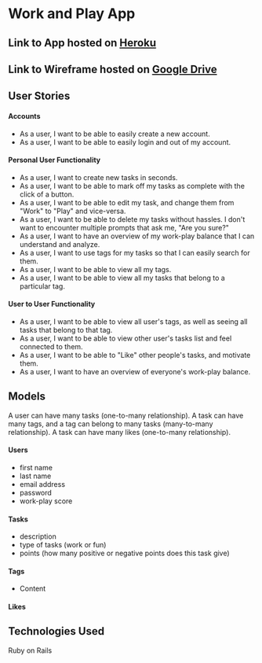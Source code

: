 # Work and Play App

## Link to App hosted on [Heroku](https://limitless-eyrie-7862.herokuapp.com/welcome)

## Link to Wireframe hosted on [Google Drive](https://drive.google.com/folderview?id=0B5c48vRzSDJWSEdOVXRmYTEydnc&usp=sharing)

## User Stories
#### Accounts
  * As a user, I want to be able to easily create a new account.
  * As a user, I want to be able to easily login and out of my account.

#### Personal User Functionality
  * As a user, I want to create new tasks in seconds.
  * As a user, I want to be able to mark off my tasks as complete with the click of a button.
  * As a user, I want to be able to edit my task, and change them from "Work" to "Play" and vice-versa.
  * As a user, I want to be able to delete my tasks without hassles. I don't want to encounter multiple prompts that ask me, "Are you sure?"
  * As a user, I want to have an overview of my work-play balance that I can understand and analyze.
  * As a user, I want to use tags for my tasks so that I can easily search for them.
  * As a user, I want to be able to view all my tags.
  * As a user, I want to be able to view all my tasks that belong to a particular tag.

#### User to User Functionality
  * As a user, I want to be able to view all user's tags, as well as seeing all tasks that belong to that tag.
  * As a user, I want to be able to view other user's tasks list and feel connected to them.
  * As a user, I want to be able to "Like" other people's tasks, and motivate them.
  * As a user, I want to have an overview of everyone's work-play balance.  

## Models
A user can have many tasks (one-to-many relationship). A task can have many tags, and a tag can belong to many tasks (many-to-many relationship). A task can have many likes (one-to-many relationship).

#### Users
  * first name
  * last name
  * email address
  * password
  * work-play score

#### Tasks
  * description
  * type of tasks (work or fun)
  * points (how many positive or negative points does this task give)

#### Tags
  * Content

#### Likes

## Technologies Used
Ruby on Rails
